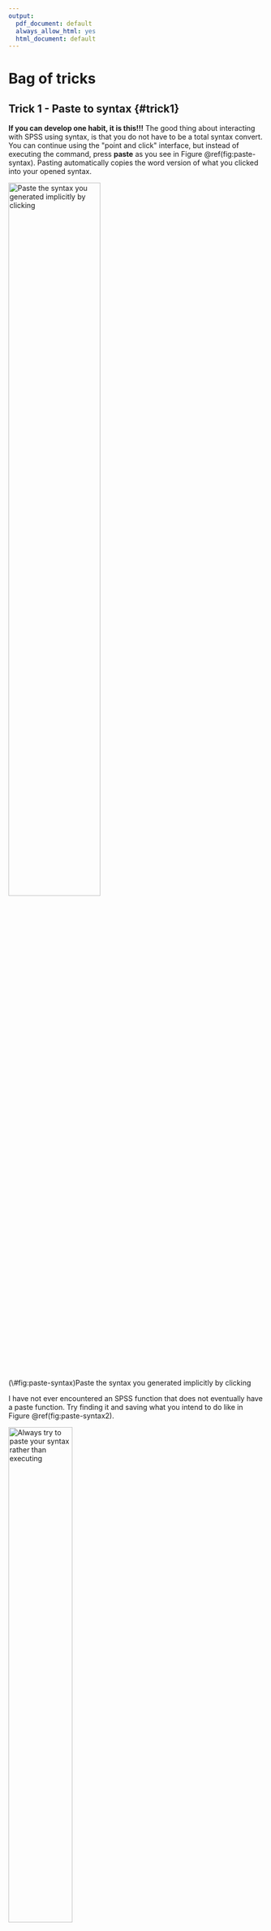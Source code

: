 ```yaml
---
output:
  pdf_document: default
  always_allow_html: yes
  html_document: default
---
```


# Bag of tricks

## Trick 1 - Paste to syntax {#trick1}

**If you can develop one habit, it is this!!!** The good thing about interacting with SPSS using syntax, is that you do not have to be a total syntax convert. You can continue using the "point and click" interface, but instead of executing the command, press **paste** as you see in Figure \@ref(fig:paste-syntax). Pasting automatically copies the word version of what you clicked into your opened syntax.

<div class="figure">
<img src="images/paste_syntax.png" alt="Paste the syntax you generated implicitly by clicking" width="60%" />
<p class="caption">(\#fig:paste-syntax)Paste the syntax you generated implicitly by clicking</p>
</div>

I have not ever encountered an SPSS function that does not eventually have a paste function. Try finding it and saving what you intend to do like in Figure \@ref(fig:paste-syntax2).

<div class="figure">
<img src="images/paste_syntax2.png" alt="Always try to paste your syntax rather than executing" width="50%" />
<p class="caption">(\#fig:paste-syntax2)Always try to paste your syntax rather than executing</p>
</div>

To run each command, highlight and press the play button like in Figure \@ref(fig:play).

<div class="figure">
<img src="images/run_syntax.png" alt="Executing a command" width="100%" />
<p class="caption">(\#fig:play)Executing a command</p>
</div>

## Trick 2 - Setting your work directory {#trick2}

When importing data from deeply nested folders, it can be a pain to do so. In addition, when exporting files or figures, many often scratch their head as to where the files went to. The solution to this is to **explicitly** define the folder on your computer where everything starts and ends. All the files will be exported to that folder. And importing becomes a breeze.
gh
You can set the working directory by pasting the command below into your SPSS syntax, and change the folder path to your path. Just make sure to enclose it in `" "`.


```r
cd 'C:\Box\myBox\Documents\teaching\Statistics\SPSS\wrangling\Essex_SPSS_summer\data'.
```

## Trick 3 - Importing data {#trick3}

The most common starting point for data analysis is Excel, so I will demonstrate how to easily import an Excel file. Paste the command below into your syntax, and simply change the file name `df.xlsx` to whatever your file is named. Remember not to change the file extension `.xlsx`. Notice I did not to do this `"'C:\Box\myBox\Documents\teaching\Statistics\SPSS\wrangling\Essex_SPSS_summer\data\df.xlsx'"`. It was because I already defined the path the file was in trick \@ref(trick2). If your Excel file has multiple sheets, change the sheet name `jump` to whatever it is named. If you only have one sheet, you can leave it blank.


```r
GET DATA
  /TYPE=XLSX
  /FILE= 'df.xlsx'
  /SHEET=name 'jump'
  /CELLRANGE=FULL
  /READNAMES=ON
  /DATATYPEMIN PERCENTAGE=95.0
  /HIDDEN IGNORE=YES.
```

Using the sample data I provide, this is what the data looks like in Figure \@ref(fig:original).

<div class="figure">
<img src="images/original_data.png" alt="Original data" width="100%" />
<p class="caption">(\#fig:original)Original data</p>
</div>

## Trick 4 - Rename columns {#trick4}

Renaming columns is a common task. Paste the command below into your syntax and run it. Put all the original column names before the `=` and all the new names after. There must be a spacing between each name, and the order preceding and proceeding the `=` must be identical.


```r
RENAME VARIABLES (subj group wt  = id grp weight).
```

After renaming, this is what the data looks like in Figure \@ref(fig:rename-col).

<div class="figure">
<img src="images/rename.png" alt="New column names" width="100%" />
<p class="caption">(\#fig:rename-col)New column names</p>
</div>

## Trick 5 - Filter rows {#trick5}

You might want to keep rows in your data based on some conditions. I tend to prefer to keep whatever rows I want and discard the remaining. Discarding your data does not harm your original data in Excel. If you change your mind, just highlight all the commands from the start and press the play button. In the example below, I want to keep rows where the variable `task` is equal to`"cmjbw"` AND `side` is equal to "`R`". Below are some of the operators you can mix and match to powerfully filter your data.

| Symbols |   Meaning |
|:--------|----------:|
| `=`     |Equal | 
| `~=`    |Not equal | 
| `<`     |Less than | 
| `<=`     |Less than or equal| 
| `>`      |More than | 
| `>=`     |More than or equal | 
| `&`     |AND | 
| `|`     |OR | 





```r
FILTER OFF.
USE ALL.
SELECT IF (task = "cmjbw" &  side = "R").
EXECUTE.
```

After filtering, this is what the data looks like in Figure \@ref(fig:filter-row).

<div class="figure">
<img src="images/filter.png" alt="Keeping rows based on some conditions" width="100%" />
<p class="caption">(\#fig:filter-row)Keeping rows based on some conditions</p>
</div>

## Trick 6 - Create new variables {#trick6}

You might want to create new variables, such as calculating BMI from height and mass. Add as many `COMPUTE` functions below as needed. The command reads as `COMPUTE height = ht/100.`, make a new variable called `height` by dividing the original variable`ht` by 100. You can either create a new variable or replace the existing variable by using a new name or the original name, respectively.

**Math functions**

`+` Add

`-` Subtract

`/` Divide

`*` Multiply

`**` Power



```r
COMPUTE height = ht/100. 
COMPUTE weight = weight/100.
COMPUTE BMI = weight/(height**2).
EXECUTE.
```

After computing new variables, this is what the data looks like in Figure \@ref(fig:mutate).

<div class="figure">
<img src="images/mutate.png" alt="New variables created" width="100%" />
<p class="caption">(\#fig:mutate)New variables created</p>
</div>

## Trick 7 - Group by function {#trick7}

Many times you want to do the same thing repeatedly on certain chunks of data. For example, you want to find the mean strength on each level of sex (male, female), or even each level of the combination of sex-side (male-right, male-left, female-right, female-left). Precede whatever function you want to execute, with the command below. In the command below, I want to do the same analysis for each level of the combination of `grp` and `time`. This works for categorical variables. Replace `grp` and `time` with however many variables you want to split the data by.

*PS* This means you can run the same stats on each split of the data by running the stats only once if you use this command.



```r
SORT CASES  BY grp time.
SPLIT FILE SEPARATE BY grp time.
```

After grouping the data, when I ran a descriptive analysis, this is what the results looks like in Figure \@ref(fig:group-by).

<div class="figure">
<img src="images/group-by.png" alt="Group-by descriptives" width="60%" />
<p class="caption">(\#fig:group-by)Group-by descriptives</p>
</div>

## Trick 8 - Aggregate data {#trick8}

You may want to find some summary statistics for each level of a grouping variable. In the example below, I want to calculate for each id, in each group, at each time, find the mean (`MEAN`), minimum (`MIN`), maximum (`MAX`), standard deviation (`SD`), and median (`MEDIAN`) of the following variables (`aexttorq`, `aextwork`, `aextpow`). When you see this argument, `/aexttorq_mean=MEAN(aexttorq)`, the value before `=` represents the new variable name. However many aggregate values you desire, add as many arguments on a separate line. In this command, the aggregate data is pasted onto a separate data window called `aggregate_data` - you can give the new data window any name.


```r
DATASET DECLARE aggregate_data.
AGGREGATE
  /OUTFILE='aggregate_data'
  /BREAK=id grp time 
  /aexttorq_mean=MEAN(aexttorq) 
  /aextwork_min=MIN(aextwork) 
  /aextpow_max=MAX(aextpow) 
  /aexttorq_sd=SD(aexttorq) 
  /aextwork_median=MEDIAN(aextwork).
```

After aggregating, this is what the data looks like in Figure \@ref(fig:aggregate).

<div class="figure">
<img src="images/aggregate.png" alt="Aggregated summary" width="100%" />
<p class="caption">(\#fig:aggregate)Aggregated summary</p>
</div>

## Trick 9 - Long to wide {#trick9}

The two key commands are `/ID=id grp` and `/INDEX=time`. `/ID` represents how each data point will be uniquely identified. `/INDEX` represents the variable you want to spread by.

Notice that trick \@ref(trick9) and \@ref(trick10) are mirror images. the `/ID` command in trick 10 should be identical to the `/KEEP` in trick \@ref(trick9). The `/INDEX` in both tricks \@ref(trick9) and \@ref(trick10) should contain the variable name you want to spread by.


```r
CASESTOVARS
  /ID=id grp
  /INDEX=time
  /GROUPBY=VARIABLE.
```

<div class="figure">
<img src="images/wide_data.png" alt="Wide data" width="100%" />
<p class="caption">(\#fig:ugly)Wide data</p>
</div>


## Trick 10 - Wide to long {#trick10}


Typically data is keyed into Excel in the wide-format like in Figure \@ref(fig:ugly). In \> 90% of any data analysis, data should **NOT** be in this format. The only thing I know in SPSS that requires data to be in the wide-format is when you want to use Repeated Measures Anova or a Paired t-test. So it is useful to know how to convert data to a long format since \> 90% of SPSS function requires data to be in a long format.

`/MAKE aexttorq_mean FROM aexttorq_mean.POST aexttorq_mean.PRE` says collect all the variables `aexttorq_mean.POST`, `aexttorq_mean.PRE` and stack their values on top of each other. The column containing the values is called `aexttorq_mean`. The column where the names of the values are stored is called `time`. Remember, you can call the new columns anything you want. `/KEEP=id grp` simply says keep the following columns in the new data.



```r
VARSTOCASES
  /MAKE aexttorq_mean FROM aexttorq_mean.POST aexttorq_mean.PRE
  /INDEX=time"POST, PRE"
  /KEEP=id grp 
  /NULL=KEEP.
```

After running the command, this is what the results looks like in Figure \@ref(fig:tidy).

<div class="figure">
<img src="images/long_data.png" alt="Long data" width="100%" />
<p class="caption">(\#fig:tidy)Long data</p>
</div>


## Conclusion

Notice how I did not even touch of saving any outputs. The reason for that is that one should first save all the commands ran rather than the results. Saving the process allows you to replicate your actions, saving your results will not.
